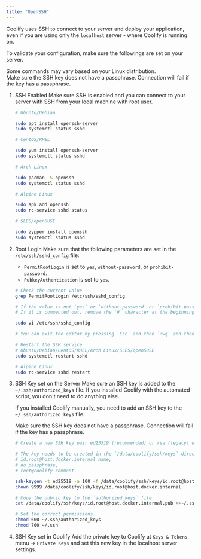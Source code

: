 ```yaml
---
title: "OpenSSH"
---
```


Coolify uses SSH to connect to your server and deploy your application, even if you are using only the `localhost` server - where Coolify is running on.

To validate your configuration, make sure the followings are set on your server.

<Aside type="caution">Some commands may vary based on your Linux distribution.</Aside>

<Aside type="caution">
  Make sure the SSH key does not have a passphrase. Connection will fail if the
  key has a passphrase.
</Aside>

<Steps>

1. SSH Enabled
    Make sure SSH is enabled and you can connect to your server with SSH from your local machine with root user.

    ```bash
    # Ubuntu/Debian

    sudo apt install openssh-server
    sudo systemctl status sshd

    # CentOS/RHEL

    sudo yum install openssh-server
    sudo systemctl status sshd

    # Arch Linux

    sudo pacman -S openssh
    sudo systemctl status sshd

    # Alpine Linux

    sudo apk add openssh
    sudo rc-service sshd status

    # SLES/openSUSE

    sudo zypper install openssh
    sudo systemctl status sshd

    ````
2. Root Login
   Make sure that the following parameters are set in the `/etc/ssh/sshd_config` file:
    - `PermitRootLogin` is set to `yes`, `without-password`, or `prohibit-password`.
    - `PubkeyAuthentication` is set to `yes`.

    ```bash
    # Check the current value
    grep PermitRootLogin /etc/ssh/sshd_config

    # If the value is not `yes` or `without-password` or `prohibit-password`, change it and make sure it is not commented out.
    # If it is commented out, remove the `#` character at the beginning of the line.

    sudo vi /etc/ssh/sshd_config

    # You can exit the editor by pressing `Esc` and then `:wq` and then `Enter` keys - thank me later.

    # Restart the SSH service
    # Ubuntu/Debian/CentOS/RHEL/Arch Linux/SLES/openSUSE
    sudo systemctl restart sshd

    # Alpine Linux
    sudo rc-service sshd restart

    ````
3. SSH Key set on the Server
    Make sure an SSH key is added to the `~/.ssh/authorized_keys` file.
    If you installed Coolify with the automated script, you don't need to do anything else.

    If you installed Coolify manually, you need to add an SSH key to the `~/.ssh/authorized_keys` file.

    <Aside type="caution">
      Make sure the SSH key does not have a passphrase. Connection will fail if the
      key has a passphrase.
    </Aside>

    ```bash
    # Create a new SSH key pair ed25519 (recommended) or rsa (legacy) with the following command.

    # The key needs to be created in the `/data/coolify/ssh/keys` directory with,
    # id.root@host.docker.internal name,
    # no passphrase,
    # root@coolify comment.

    ssh-keygen -t ed25519 -a 100 -f /data/coolify/ssh/keys/id.root@host.docker.internal -q -N "" -C root@coolify
    chown 9999 /data/coolify/ssh/keys/id.root@host.docker.internal

    # Copy the public key to the `authorized_keys` file
    cat /data/coolify/ssh/keys/id.root@host.docker.internal.pub >>~/.ssh/authorized_keys

    # Set the correct permissions
    chmod 600 ~/.ssh/authorized_keys
    chmod 700 ~/.ssh
    ```

4. SSH Key set in Coolify
    Add the private key to Coolify at `Keys & Tokens` menu -> `Private Keys` and set this new key in the localhost server settings.

</Steps>
